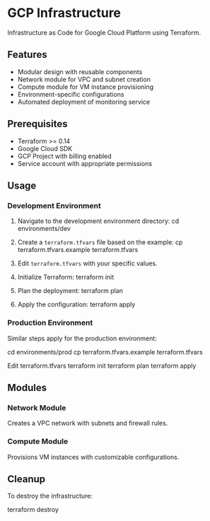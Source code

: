 # GCP Infrastructure

Infrastructure as Code for Google Cloud Platform using Terraform.

## Features

- Modular design with reusable components
- Network module for VPC and subnet creation
- Compute module for VM instance provisioning
- Environment-specific configurations
- Automated deployment of monitoring service

## Prerequisites

- Terraform >= 0.14
- Google Cloud SDK
- GCP Project with billing enabled
- Service account with appropriate permissions

## Usage

### Development Environment

1. Navigate to the development environment directory:
cd environments/dev


2. Create a `terraform.tfvars` file based on the example:
cp terraform.tfvars.example terraform.tfvars


3. Edit `terraform.tfvars` with your specific values.

4. Initialize Terraform:
terraform init


5. Plan the deployment:
terraform plan


6. Apply the configuration:
terraform apply


### Production Environment

Similar steps apply for the production environment:

cd environments/prod
cp terraform.tfvars.example terraform.tfvars

Edit terraform.tfvars
terraform init
terraform plan
terraform apply


## Modules

### Network Module

Creates a VPC network with subnets and firewall rules.

### Compute Module

Provisions VM instances with customizable configurations.

## Cleanup

To destroy the infrastructure:

terraform destroy

